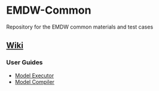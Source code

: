 # EMDW-Common
Repository for the EMDW common materials and test cases

## [Wiki](https://github.com/IncQueryLabs/EMDW-Common/wiki/)

### User Guides

* [Model Executor](https://github.com/IncQueryLabs/EMDW-Common/wiki/EMDW-Model-Executor-User-Guide)
* [Model Compiler](https://github.com/IncQueryLabs/EMDW-Common/wiki/EMDW-Model-Compiler-User-Guide)


